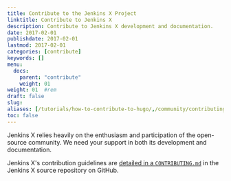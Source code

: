 ```yaml
---
title: Contribute to the Jenkins X Project
linktitle: Contribute to Jenkins X
description: Contribute to Jenkins X development and documentation.
date: 2017-02-01
publishdate: 2017-02-01
lastmod: 2017-02-01
categories: [contribute]
keywords: []
menu:
  docs:
    parent: "contribute"
    weight: 01
weight: 01	#rem
draft: false
slug:
aliases: [/tutorials/how-to-contribute-to-hugo/,/community/contributing/]
toc: false
---
```


Jenkins X relies heavily on the enthusiasm and participation of the open-source community. We need your support in both its development and documentation.

Jenkins X's contribution guidelines are [detailed in a `CONTRIBUTING.md`](https://github.com/jenkins-x/jx/blob/master/CONTRIBUTING.md) in the Jenkins X source repository on GitHub.
